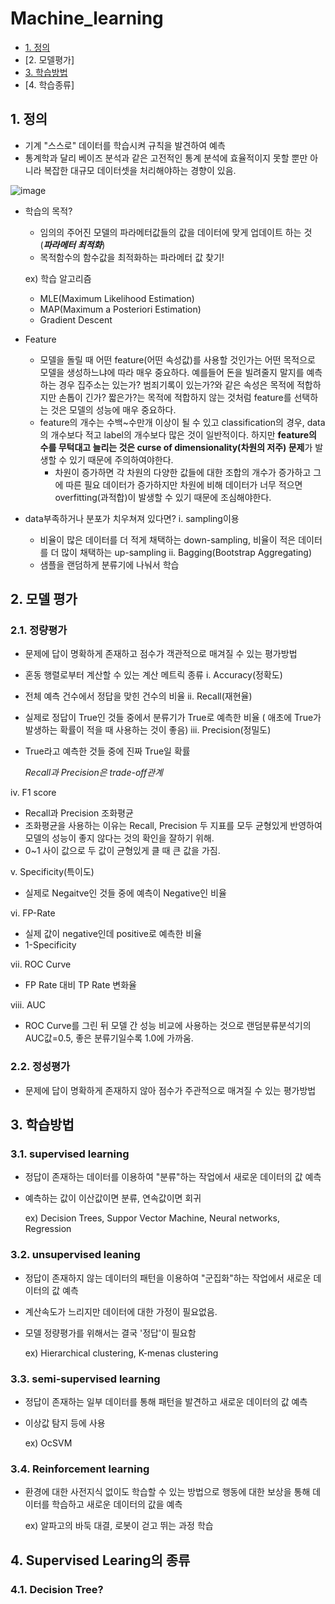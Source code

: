 # Machine_learning

* [1. 정의](https://github.com/parkseonga/Machine_learning#1-%EC%A0%95%EC%9D%98)
* [2. 모델평가]
* [3. 학습방법](https://github.com/parkseonga/Machine_learning/blob/master/README.md#3-%ED%95%99%EC%8A%B5%EB%B0%A9%EB%B2%95)
* [4. 학습종류]


## 1. 정의
- 기계 "스스로" 데이터를 학습시켜 규칙을 발견하여 예측
- 통계학과 달리 베이즈 분석과 같은 고전적인 통계 분석에 효율적이지 못할 뿐만 아니라 복잡한 대규모 데이터셋을 처리해야하는 경향이 있음.

![image](https://user-images.githubusercontent.com/33725048/75602608-45f97b80-5b0a-11ea-9825-4048ffe7e40d.png)

- 학습의 목적?
  - 임의의 주어진 모델의 파라메터값들의 값을 데이터에 맞게 업데이트 하는 것
  (***파라메터 최적화***)
  - 목적함수의 함수값을 최적화하는 파라메터 값 찾기!
  
  ex) 학습 알고리즘
  - MLE(Maximum Likelihood Estimation)
  - MAP(Maximum a Posteriori Estimation)
  - Gradient Descent
  
- Feature 
  - 모델을 돌릴 때 어떤 feature(어떤 속성값)를 사용할 것인가는 어떤 목적으로 모델을 생성하느냐에 따라 매우 중요하다. 예를들어 돈을 빌려줄지 말지를 예측하는 경우 집주소는 있는가? 범죄기록이 있는가?와 같은 속성은 목적에 적합하지만 손톱이 긴가? 짧은가?는 목적에 적합하지 않는 것처럼 feature를 선택하는 것은 모델의 성능에 매우 중요하다.
  - feature의 개수는 수백~수만개 이상이 될 수 있고 classification의 경우, data의 개수보다 적고 label의 개수보다 많은 것이 일반적이다. 하지만 **feature의 수를 무턱대고 늘리는 것은 curse of dimensionality(차원의 저주) 문제**가 발생할 수 있기 때문에 주의하여야한다.
    - 차원이 증가하면 각 차원의 다양한 값들에 대한 조합의 개수가 증가하고 그에 따른 필요 데이터가 증가하지만 차원에 비해 데이터가 너무 적으면 overfitting(과적합)이 발생할 수 있기 때문에 조심해야한다.
    
- data부족하거나 분포가 치우쳐져 있다면?
  i. sampling이용
    - 비율이 많은 데이터를 더 적게 채택하는 down-sampling, 비율이 적은 데이터를 더 많이 채택하는 up-sampling 
 ii. Bagging(Bootstrap Aggregating)
    - 샘플을 랜덤하게 분류기에 나눠서 학습

## 2. 모델 평가
### 2.1. 정량평가
- 문제에 답이 명확하게 존재하고 점수가 객관적으로 매겨질 수 있는 평가방법
- 혼동 행렬로부터 계산할 수 있는 계산 메트릭 종류
i. Accuracy(정확도)
- 전체 예측 건수에서 정답을 맞힌 건수의 비율
ii. Recall(재현율)
- 실제로 정답이 True인 것들 중에서 분류기가 True로 예측한 비율
( 애초에 True가 발생하는 확률이 적을 때 사용하는 것이 좋음)
iii. Precision(정밀도)
- True라고 예측한 것들 중에 진짜 True일 확률

  *Recall과 Precision은 trade-off관계*

iv. F1 score
- Recall과 Precision 조화평균
- 조화평균을 사용하는 이유는 Recall, Precision 두 지표를 모두 균형있게 반영하여 모델의 성능이 좋지 않다는 것의 확인을 잘하기 위해.
- 0~1 사이 값으로 두 값이 균형있게 클 때 큰 값을 가짐.

v. Specificity(특이도)
- 실제로 Negaitve인 것들 중에 예측이 Negative인 비율

vi. FP-Rate
- 실제 값이 negative인데 positive로 예측한 비율
- 1-Specificity

vii. ROC Curve
- FP Rate 대비 TP Rate 변화율

viii. AUC
- ROC Curve를 그린 뒤 모델 간 성능 비교에 사용하는 것으로 랜덤분류분석기의 AUC값=0.5, 좋은 분류기일수록 1.0에 가까움.

### 2.2. 정성평가
- 문제에 답이 명확하게 존재하지 않아 점수가 주관적으로 매겨질 수 있는 평가방법
## 3. 학습방법
### 3.1. supervised learning
- 정답이 존재하는 데이터를 이용하여 "분류"하는 작업에서 새로운 데이터의 값 예측
- 예측하는 값이 이산값이면 분류, 연속값이면 회귀

  ex) Decision Trees, Suppor Vector Machine, Neural networks, Regression 

### 3.2. unsupervised leaning
- 정답이 존재하지 않는 데이터의 패턴을 이용하여 "군집화"하는 작업에서 새로운 데이터의 값 예측
- 계산속도가 느리지만 데이터에 대한 가정이 필요없음.
- 모델 정량평가를 위해서는 결국 '정답'이 필요함

  ex) Hierarchical clustering, K-menas clustering
 
### 3.3. semi-supervised learning
- 정답이 존재하는 일부 데이터를 통해 패턴을 발견하고 새로운 데이터의 값 예측
- 이상값 탐지 등에 사용

  ex) OcSVM
  
### 3.4. Reinforcement learning
- 환경에 대한 사전지식 없이도 학습할 수 있는 방법으로 행동에 대한 보상을 통해 데이터를 학습하고 새로운 데이터의 값을 예측

  ex) 알파고의 바둑 대결, 로봇이 걷고 뛰는 과정 학습
  

## 4. Supervised Learing의 종류
### 4.1. Decision Tree?


